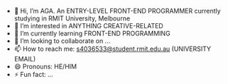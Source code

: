 - 👋 Hi, I’m AGA. An ENTRY-LEVEL FRONT-END PROGRAMMER currently studying in RMIT University, Melbourne
- 👀 I’m interested in ANYTHING CREATIVE-RELATED
- 🌱 I’m currently learning FRONT-END PROGRAMMING
- 💞️ I’m looking to collaborate on ...
- 📫 How to reach me: s4036533@student.rmit.edu.au (UNIVERSITY EMAIL)
- 😄 Pronouns: HE/HIM
- ⚡ Fun fact: ...

<!---
s4036533/s4036533 is a ✨ special ✨ repository because its `README.md` (this file) appears on your GitHub profile.
You can click the Preview link to take a look at your changes.
--->
